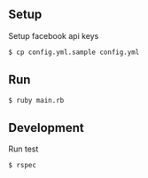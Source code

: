 Setup
-----------------

Setup facebook api keys
```sh
$ cp config.yml.sample config.yml
```

Run
-----------------

```sh
$ ruby main.rb
```

Development
-----------------

Run test

```sh
$ rspec
```
